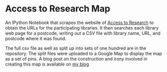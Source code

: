 Access to Research Map
======================

An IPython Notebook that scrapes the website of [Access to Research](http://www.accesstoresearch.org.uk/)
to obtain the URLs for the participating libraries. It then searches each library
web page for a postcode, writing out a CSV file with library name, URL, and postcode
where it was found.

The full csv file as well as split up into sets of one hundred are in the repository.
The split files were uploaded to a Google Map to display the map as a set of pins. A
blog post on the construction and irony involved in creating this map is available
on [my blog](http://cameronneylon.net)